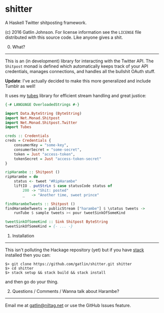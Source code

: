 shitter
===

A Haskell Twitter shitposting framework.

(c) 2016 Gatlin Johnson. For license information see the `LICENSE` file
distributed with this source code. Like anyone gives a shit.

0. What?
---

This is an (in development) library for interacting with the Twitter
API. The `Shitpost` monad is defined which automatically keeps track of your API
credentials, manages connections, and handles all the bullshit OAuth stuff.

**Update**: I've actually decided to make this more generalized and include
Tumblr as well!

It uses my [tubes][tubes] library for efficient stream handling and great
justice:

```haskell
{-# LANGUAGE OverloadedStrings #-}

import Data.ByteString (ByteString)
import Net.Monad.Shitpost
import Net.Monad.Shitpost.Twitter
import Tubes

creds :: Credentials
creds = Credentials {
    consumerKey = "some-key",
    consumerSecret = "some-secret",
    token = Just "access-token",
    tokenSecret = Just "access-token-secret"
}

ripHarambe :: Shitpost ()
ripHarambe = do
    status <- tweet "#RipHarambe"
    liftIO . putStrLn $ case statusCode status of
        200 -> "Shit: posted"
        _   -> "Another time, sweet prince"

findHarambeTweets :: Shitpost ()
findHarambeTweets = publicStream ["harambe"] $ \status tweets ->
    runTube $ sample tweets >< pour tweetSinkOfSomeKind

tweetSinkOfSomeKind :: Sink Shitpost ByteString
tweetSinkOfSomeKind = {- ... -}
```

1. Installation
---

This isn't polluting the Hackage repository (yet) but if you have [stack][stack]
installed then you can:

    $> git clone https://github.com/gatlin/shitter.git shitter
    $> cd shitter
    $> stack setup && stack build && stack install

and then go do your thing.

2. Questions / Comments / Wanna talk about Harambe?
---

Email me at <gatlin@niltag.net> or use the GitHub Issues feature.

[stack]: https://www.haskellstack.org
[tubes]: http://hackage.haskell.org/package/tubes
